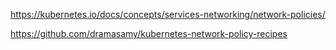https://kubernetes.io/docs/concepts/services-networking/network-policies/

https://github.com/dramasamy/kubernetes-network-policy-recipes

